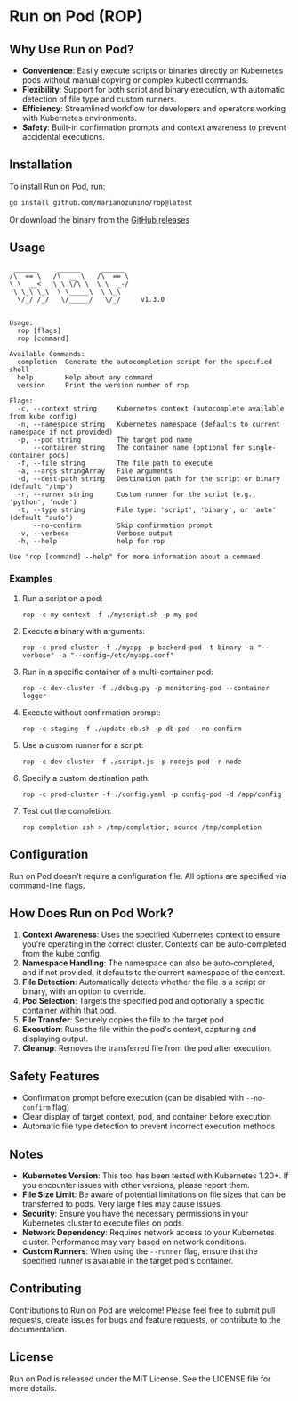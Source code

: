# Run on Pod (ROP)

## Why Use Run on Pod?
- **Convenience**: Easily execute scripts or binaries directly on Kubernetes pods without manual copying or complex kubectl commands.
- **Flexibility**: Support for both script and binary execution, with automatic detection of file type and custom runners.
- **Efficiency**: Streamlined workflow for developers and operators working with Kubernetes environments.
- **Safety**: Built-in confirmation prompts and context awareness to prevent accidental executions.

## Installation
To install Run on Pod, run:

```bash
go install github.com/marianozunino/rop@latest
```

Or download the binary from the [GitHub releases](https://github.com/marianozunino/rop/releases)

## Usage
```
 ______     ______     ______
/\  == \   /\  __ \   /\  == \
\ \  __<   \ \ \/\ \  \ \  _-/
 \ \_\ \_\  \ \_____\  \ \_\
  \/_/ /_/   \/_____/   \/_/     v1.3.0


Usage:
  rop [flags]
  rop [command]

Available Commands:
  completion  Generate the autocompletion script for the specified shell
  help        Help about any command
  version     Print the version number of rop

Flags:
  -c, --context string     Kubernetes context (autocomplete available from kube config)
  -n, --namespace string   Kubernetes namespace (defaults to current namespace if not provided)
  -p, --pod string         The target pod name
      --container string   The container name (optional for single-container pods)
  -f, --file string        The file path to execute
  -a, --args stringArray   File arguments
  -d, --dest-path string   Destination path for the script or binary (default "/tmp")
  -r, --runner string      Custom runner for the script (e.g., 'python', 'node')
  -t, --type string        File type: 'script', 'binary', or 'auto' (default "auto")
      --no-confirm         Skip confirmation prompt
  -v, --verbose            Verbose output
  -h, --help               help for rop

Use "rop [command] --help" for more information about a command.
```

### Examples
1. Run a script on a pod:
   ```
   rop -c my-context -f ./myscript.sh -p my-pod
   ```
2. Execute a binary with arguments:
   ```
   rop -c prod-cluster -f ./myapp -p backend-pod -t binary -a "--verbose" -a "--config=/etc/myapp.conf"
   ```
3. Run in a specific container of a multi-container pod:
   ```
   rop -c dev-cluster -f ./debug.py -p monitoring-pod --container logger
   ```
4. Execute without confirmation prompt:
   ```
   rop -c staging -f ./update-db.sh -p db-pod --no-confirm
   ```
5. Use a custom runner for a script:
   ```
   rop -c dev-cluster -f ./script.js -p nodejs-pod -r node
   ```
6. Specify a custom destination path:
   ```
   rop -c prod-cluster -f ./config.yaml -p config-pod -d /app/config
   ```
7. Test out the completion:
   ```
   rop completion zsh > /tmp/completion; source /tmp/completion
   ```

## Configuration
Run on Pod doesn't require a configuration file. All options are specified via command-line flags.

## How Does Run on Pod Work?
1. **Context Awareness**: Uses the specified Kubernetes context to ensure you're operating in the correct cluster. Contexts can be auto-completed from the kube config.
2. **Namespace Handling**: The namespace can also be auto-completed, and if not provided, it defaults to the current namespace of the context.
3. **File Detection**: Automatically detects whether the file is a script or binary, with an option to override.
4. **Pod Selection**: Targets the specified pod and optionally a specific container within that pod.
5. **File Transfer**: Securely copies the file to the target pod.
6. **Execution**: Runs the file within the pod's context, capturing and displaying output.
7. **Cleanup**: Removes the transferred file from the pod after execution.

## Safety Features
- Confirmation prompt before execution (can be disabled with `--no-confirm` flag)
- Clear display of target context, pod, and container before execution
- Automatic file type detection to prevent incorrect execution methods

## Notes
- **Kubernetes Version**: This tool has been tested with Kubernetes 1.20+. If you encounter issues with other versions, please report them.
- **File Size Limit**: Be aware of potential limitations on file sizes that can be transferred to pods. Very large files may cause issues.
- **Security**: Ensure you have the necessary permissions in your Kubernetes cluster to execute files on pods.
- **Network Dependency**: Requires network access to your Kubernetes cluster. Performance may vary based on network conditions.
- **Custom Runners**: When using the `--runner` flag, ensure that the specified runner is available in the target pod's container.

## Contributing
Contributions to Run on Pod are welcome! Please feel free to submit pull requests, create issues for bugs and feature requests, or contribute to the documentation.

## License
Run on Pod is released under the MIT License. See the LICENSE file for more details.

